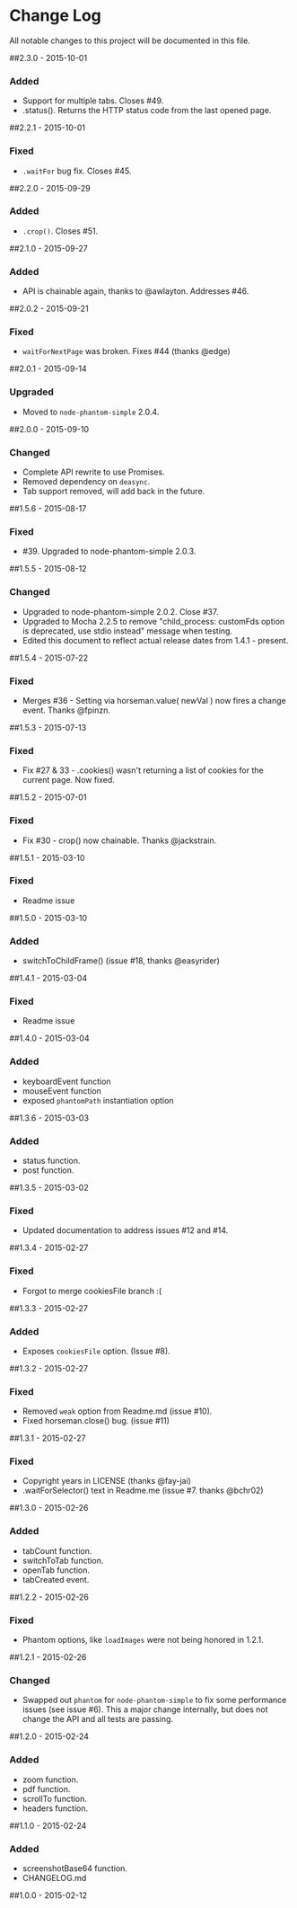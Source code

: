 # Change Log
All notable changes to this project will be documented in this file.

##2.3.0 - 2015-10-01
### Added
- Support for multiple tabs. Closes #49.
- .status(). Returns the HTTP status code from the last opened page.

##2.2.1 - 2015-10-01
### Fixed
- `.waitFor` bug fix. Closes #45.

##2.2.0 - 2015-09-29
### Added
- `.crop()`. Closes #51.

##2.1.0 - 2015-09-27
### Added
- API is chainable again, thanks to @awlayton. Addresses #46.

##2.0.2 - 2015-09-21
### Fixed
- `waitForNextPage` was broken. Fixes #44 (thanks @edge)

##2.0.1 - 2015-09-14
### Upgraded
- Moved to `node-phantom-simple` 2.0.4.

##2.0.0 - 2015-09-10
### Changed
- Complete API rewrite to use Promises.
- Removed dependency on `deasync`.
- Tab support removed, will add back in the future.

##1.5.6 - 2015-08-17
### Fixed
- #39. Upgraded to node-phantom-simple 2.0.3.

##1.5.5 - 2015-08-12
### Changed
- Upgraded to node-phantom-simple 2.0.2. Close #37.
- Upgraded to Mocha 2.2.5 to remove "child_process: customFds option is deprecated, use stdio instead" message when testing.
- Edited this document to reflect actual release dates from 1.4.1 - present.

##1.5.4 - 2015-07-22
### Fixed
- Merges #36 - Setting via horseman.value( newVal ) now fires a change event. Thanks @fpinzn.

##1.5.3 - 2015-07-13
### Fixed
- Fix #27 & 33 - .cookies() wasn't returning a list of cookies for the current page. Now fixed.

##1.5.2 - 2015-07-01
### Fixed
- Fix #30 - crop() now chainable. Thanks @jackstrain.

##1.5.1 - 2015-03-10
### Fixed
- Readme issue

##1.5.0 - 2015-03-10
### Added
- switchToChildFrame() (issue #18, thanks @easyrider)

##1.4.1 - 2015-03-04
### Fixed
- Readme issue

##1.4.0 - 2015-03-04
### Added
- keyboardEvent function
- mouseEvent function
- exposed `phantomPath` instantiation option

##1.3.6 - 2015-03-03
### Added
- status function.
- post function.

##1.3.5 - 2015-03-02
### Fixed
- Updated documentation to address issues #12 and #14.

##1.3.4 - 2015-02-27
### Fixed
- Forgot to merge cookiesFile branch :(

##1.3.3 - 2015-02-27
### Added
- Exposes `cookiesFile` option. (Issue #8).

##1.3.2 - 2015-02-27
### Fixed
- Removed `weak` option from Readme.md (issue #10).
- Fixed horseman.close() bug. (issue #11)

##1.3.1 - 2015-02-27
### Fixed
- Copyright years in LICENSE (thanks @fay-jai)
- .waitForSelector() text in Readme.me (issue #7. thanks @bchr02)

##1.3.0 - 2015-02-26
### Added
- tabCount function.
- switchToTab function.
- openTab function.
- tabCreated event.

##1.2.2 - 2015-02-26
### Fixed
- Phantom options, like `loadImages` were not being honored in 1.2.1.

##1.2.1 - 2015-02-26
### Changed
- Swapped out `phantom` for `node-phantom-simple` to fix some performance issues (see issue #6).  This a major change internally, but does not change the API and all tests are passing.

##1.2.0 - 2015-02-24
### Added
- zoom function.
- pdf function.
- scrollTo function.
- headers function.

##1.1.0 - 2015-02-24
### Added
- screenshotBase64 function.
- CHANGELOG.md

##1.0.0 - 2015-02-12